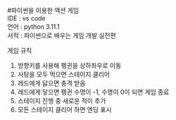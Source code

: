 #파이썬을 이용한 액션 게임  
IDE : vs code  
언어 : python 3.11.1  
서적 : 파이썬으로 배우는 게임 개발 실전편  

게임 규칙
1. 방향키를 사용해 펭귄을 상하좌우로 이동
2. 사탕을 모두 먹으면 스테이지 클리어
3. 레드에게 닳으면 충격 받음
4. 레드에게 닿으면 펭귄 수명이 -1, 수명이 0이 되면 게임 종료
5. 스테이지 진행 중 새로운 적이 추가
6. 모든 스테이지 클리어 하면 엔딩 표시

